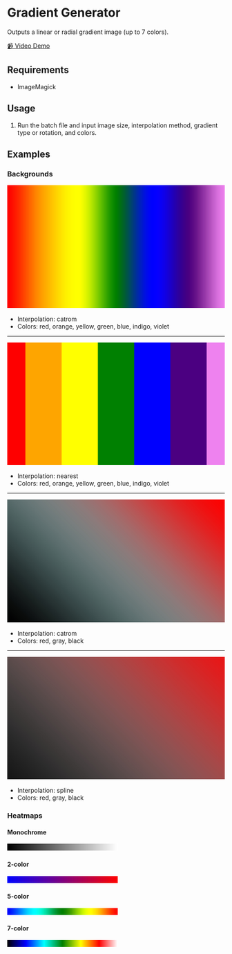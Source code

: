 # Gradient Generator

Outputs a linear or radial gradient image (up to 7 colors).

[📹 Video Demo](http://www.youtube.com/watch?feature=player_embedded&v=0x2s3HWSqDU)

## Requirements

* ImageMagick

## Usage

1. Run the batch file and input image size, interpolation method, gradient type or rotation, and colors.

## Examples

### Backgrounds

![gradient_red-orange-yellow-green-blue-indigo-violet_catrom](/gradient-generator/images/gradient_red-orange-yellow-green-blue-indigo-violet_1920x1080_catrom.jpg)
* Interpolation: catrom
* Colors: red, orange, yellow, green, blue, indigo, violet

---

![gradient_red-orange-yellow-green-blue-indigo-violet_spline](/gradient-generator/images/gradient_red-orange-yellow-green-blue-indigo-violet_1920x1080_nearest.jpg)
* Interpolation: nearest
* Colors: red, orange, yellow, green, blue, indigo, violet

---

![gradient_linear_red-gray-black_catrom](/gradient-generator/images/gradient_linear_red-gray-black_1920x1080_catrom.jpg)
* Interpolation: catrom
* Colors: red, gray, black

---

![gradient_linear_red-gray-black_spline](/gradient-generator/images/gradient_linear_red-gray-black_1920x1080_spline.jpg)
* Interpolation: spline
* Colors: red, gray, black

### Heatmaps

#### Monochrome

![monochrome heatmap](/gradient-generator/images/gradient_linear_black-white_256x16.jpg)

#### 2-color

![2-color heatmap](/gradient-generator/images/gradient_linear_blue-red_256x16.jpg)

#### 5-color

![5-color heatmap](/gradient-generator/images/gradient_linear_blue-cyan-green-yellow-red_256x16.jpg)

#### 7-color

![7-color heatmap](/gradient-generator/images/gradient_linear_black-blue-cyan-green-yellow-red-white_256x16.jpg)